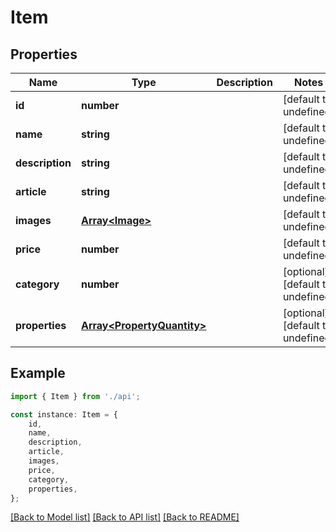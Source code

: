 # Item


## Properties

Name | Type | Description | Notes
------------ | ------------- | ------------- | -------------
**id** | **number** |  | [default to undefined]
**name** | **string** |  | [default to undefined]
**description** | **string** |  | [default to undefined]
**article** | **string** |  | [default to undefined]
**images** | [**Array&lt;Image&gt;**](Image.md) |  | [default to undefined]
**price** | **number** |  | [default to undefined]
**category** | **number** |  | [optional] [default to undefined]
**properties** | [**Array&lt;PropertyQuantity&gt;**](PropertyQuantity.md) |  | [optional] [default to undefined]

## Example

```typescript
import { Item } from './api';

const instance: Item = {
    id,
    name,
    description,
    article,
    images,
    price,
    category,
    properties,
};
```

[[Back to Model list]](../README.md#documentation-for-models) [[Back to API list]](../README.md#documentation-for-api-endpoints) [[Back to README]](../README.md)
